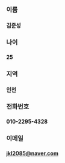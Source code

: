 ### 이름
#### 김준성

### 나이
#### 25

### 지역
#### 인천

### 전화번호
#### 010-2295-4328

### 이메일
#### jkl2085@naver.com


